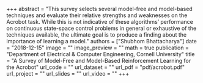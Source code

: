 +++
abstract = "This survey selects several model-free and model-based techniques and evaluate their relative strengths and weaknesses on the Acrobot task. While this is not indicative of these algorithms’ performance on continuous state-space control problems in general or exhaustive of the techniques available, the ultimate goal is to produce a finding about the importance of learning a model."
authors = ["Shubhom Bhattacharya"]
date = "2018-12-15"
image = ""
image_preview = ""
math = true
publication = "Department of Electrical & Computer Engineering, Cornell University"
title = "A Survey of Model-Free and Model-Based Reinforcement Learning for the Acrobot"
url_code = ""
url_dataset = ""
url_pdf = "pdf/acrobot.pdf"
url_project = ""
url_slides = ""
url_video = ""
+++
